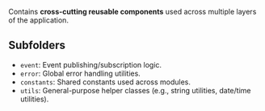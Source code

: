 Contains **cross-cutting reusable components** used across multiple layers of the application.

## Subfolders

- `event`: Event publishing/subscription logic.
- `error`: Global error handling utilities.
- `constants`: Shared constants used across modules.
- `utils`: General-purpose helper classes (e.g., string utilities, date/time utilities).
